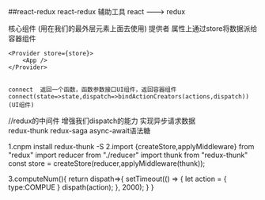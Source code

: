 ##react-redux
react-redux 辅助工具  react ---> redux


核心组件
    (用在我们的最外层元素上面去使用)
    <Provider></Provider> 提供者  属性上通过store将数据派给容器组件

    <Provider store={store}>
        <App />
    </Provider>


    connect  返回一个函数，函数参数接口UI组件，返回容器组件
    connect(state=>state,dispatch=>bindActionCreators(actions,dispatch))(UI组件)

 

//redux的中间件
 增强我们dispatch的能力  实现异步请求数据  
    redux-thunk 
    redux-saga  async-await语法糖
 

1.cnpm install redux-thunk -S
2.import {createStore,applyMiddleware} from "redux"
import  reducer from "./reducer"
import thunk from "redux-thunk"
const store = createStore(reducer,applyMiddleware(thunk));

3.computeNum(){
    return dispath=>{
        setTimeout(() => {
            let action = {
                type:COMPUE
            }
            dispath(action);
        }, 2000);
    }
}
